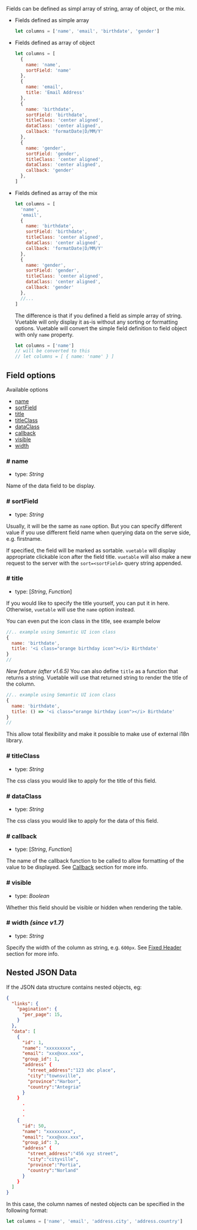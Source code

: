 Fields can be defined as simpl array of string, array of object, or the mix.

- Fields defined as simple array

  ```javascript
  let columns = ['name', 'email', 'birthdate', 'gender']
  ```

- Fields defined as array of object
  ```javascript
  let columns = [
    {
      name: 'name',
      sortField: 'name'
    },
    {
      name: 'email',
      title: 'Email Address'
    },
    {
      name: 'birthdate',
      sortField: 'birthdate',
      titleClass: 'center aligned',
      dataClass: 'center aligned',
      callback: 'formatDate|D/MM/Y'
    },
    {
      name: 'gender',
      sortField: 'gender',
      titleClass: 'center aligned',
      dataClass: 'center aligned',
      callback: 'gender'
    },
  ]
  ```

- Fields defined as array of the mix
  ```javascript
  let columns = [
    'name',
    'email',
    {
      name: 'birthdate',
      sortField: 'birthdate',
      titleClass: 'center aligned',
      dataClass: 'center aligned',
      callback: 'formatDate|D/MM/Y'
    },
    {
      name: 'gender',
      sortField: 'gender',
      titleClass: 'center aligned',
      dataClass: 'center aligned',
      callback: 'gender'
    },
    //...
  ]
  ```

  The difference is that if you defined a field as simple array of string. Vuetable will only display it as-is
  without any sorting or formatting options. Vuetable will convert the simple field definition
  to field object with only `name` property.

  ```javascript
  let columns = ['name']
  // will be converted to this
  // let columns = [ { name: 'name' } ]
  ```

## Field options

Available options
- [name](#-name)
- [sortField](#-sortField)
- [title](#-title)
- [titleClass](#-titleClass)
- [dataClass](#-dataClass)
- [callback](#-callback)
- [visible](#-visible)
- [width](#-width)

### # name
- type: _String_

Name of the data field to be display.

### # sortField
- type: _String_

Usually, it will be the same as `name` option. But you can specify different value if
you use different field name when querying data on the serve side, e.g. firstname.

If specified, the field will be marked as sortable. `vuetable` will display appropriate
clickable icon after the field title. `vuetable` will also make a new request to the server
with the `sort=<sortField>` query string appended.

### # title
- type: [_String_, _Function_]

If you would like to specify the title yourself, you can put it in here. Otherwise, `vuetable`
will use the `name` option instead.

You can even put the icon class in the title, see example below
```javascript
//.. example using Semantic UI icon class
{
  name: 'birthdate',
  title: '<i class="orange birthday icon"></i> Birthdate'
}
//
```

_New feature (after v1.6.5)_
You can also define `title` as a function that returns a string. Vuetable will use that returned string to render the title of the column.
```javascript
//.. example using Semantic UI icon class
{
  name: 'birthdate',
  title: () => '<i class="orange birthday icon"></i> Birthdate'
}
//
```

This allow total flexibility and make it possible to make use of external i18n library.

### # titleClass
- type: _String_

The css class you would like to apply for the title of this field.

### # dataClass
- type: _String_

The css class you would like to apply for the data of this field.

### # callback
- type: [_String_, _Function_]

The name of the callback function to be called to allow formatting of the value
to be displayed. See [Callback](Callbacks) section for more info.

### # visible
- type: _Boolean_

Whether this field should be visible or hidden when rendering the table.

### # width _(since v1.7)_
- type: _String_

Specify the width of the column as string, e.g. `600px`. See [Fixed Header](Fixed-Header) section for more info.


## Nested JSON Data
If the JSON data structure contains nested objects, eg:
```json
{
  "links": {
    "pagination": {
      "per_page": 15,
    }
  },
  "data": [
    {
      "id": 1,
      "name": "xxxxxxxxx",
      "email": "xxx@xxx.xxx",
      "group_id": 1,
      "address" {
        "street_address":"123 abc place",
        "city":"townsville",
        "province":"Harbor",
        "country":"Antegria"
      }
    }
      .
      .
      .
    {
      "id": 50,
      "name": "xxxxxxxxx",
      "email": "xxx@xxx.xxx",
      "group_id": 3,
      "address" {
        "street_address":"456 xyz street",
        "city":"cityville",
        "province":"Portia",
        "country":"Norland"
      }
    }
  ]
}
```
In this case, the column names of nested objects can be specified in the following format:

```javascript
let columns = ['name', 'email', 'address.city', 'address.country']
```
